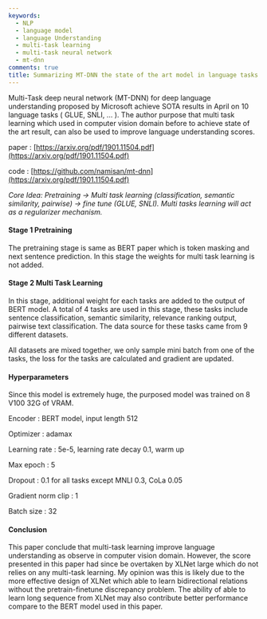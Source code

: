 ```yaml
---
keywords:
  - NLP
  - language model
  - language Understanding
  - multi-task learning
  - multi-task neural network
  - mt-dnn
comments: true
title: Summarizing MT-DNN the state of the art model in language tasks before XLNet.
---
```



Multi-Task deep neural network (MT-DNN) for deep language understanding proposed by Microsoft achieve SOTA results in April on 10 language tasks ( GLUE, SNLI, … ). The author purpose that multi task learning which used in computer vision domain before to achieve state of the art result, can also be used to improve language understanding scores.

paper : [https://arxiv.org/pdf/1901.11504.pdf](https://arxiv.org/pdf/1901.11504.pdf)

code : [https://github.com/namisan/mt-dnn](https://arxiv.org/pdf/1901.11504.pdf)

*Core Idea: Pretraining → Multi task learning (classification, semantic similarity, pairwise) → fine tune (GLUE, SNLI). Multi tasks learning will act as a regularizer mechanism.*
 
#### Stage 1 Pretraining 

The pretraining stage is same as BERT paper which is token masking and next sentence prediction. In this stage the weights for multi task learning is not added. 

#### Stage 2 Multi Task Learning

In this stage, additional weight for each tasks are added to the output of BERT model. A total of 4 tasks are used in this stage, these tasks include sentence classification, semantic similarity, relevance ranking output, pairwise text classification. The data source for these tasks came from 9  different datasets. 

All datasets are mixed together, we only sample mini batch from one of the tasks, the loss for the tasks are calculated and gradient are updated. 

#### Hyperparameters

Since this model is extremely huge, the purposed model was trained on 8 V100 32G of VRAM.

Encoder : BERT model, input length 512

Optimizer : adamax

Learning rate : 5e-5, learning rate decay 0.1, warm up

Max epoch : 5

Dropout : 0.1 for all tasks except MNLI 0.3, CoLa 0.05

Gradient norm clip : 1

Batch size : 32

#### Conclusion

This paper conclude that multi-task learning improve language understanding as observe in computer vision domain. However, the score presented in this paper had since be overtaken by XLNet large which do not relies on any multi-task learning. My opinion was this is likely due to the more effective design of XLNet which able to learn bidirectional relations without the pretrain-finetune discrepancy problem. The ability of able to learn long sequence from XLNet may also contribute better performance compare to the BERT model used in this paper. 

